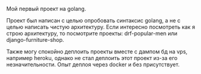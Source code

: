 Мой первый проект на golang.

Проект был написан с целью опробовать синтаксис golang, а не с целью написать чистую архитектуру.
Если интересно посмотреть как я строю архитектуру, то посмотрите проекты: drf-popular-men или django-furniture-shop.

Также могу спокойно деплоить проекты вместе с дампом бд на vps, например heroku, однако не стал деплоить этот проект из-за его незначительности. Опыт деплоя через docker и без присутствует.